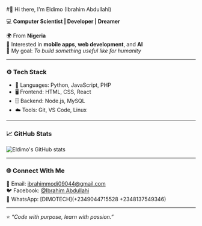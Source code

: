 #👋 Hi there, I'm Eldimo (Ibrahim Abdullahi)

💻 **Computer Scientist | Developer | Dreamer**

🌍 From **Nigeria**  
📱 Interested in **mobile apps**, **web development**, and **AI**  
🚀 My goal: *To build something useful like for humanity*  

---

### ⚙️ Tech Stack
- 🧠 Languages: Python, JavaScript, PHP  
- 🖥️ Frontend: HTML, CSS, React  
- 🗄️ Backend: Node.js, MySQL  
- ☁️ Tools: Git, VS Code, Linux  

---

### 📈 GitHub Stats
![Eldimo's GitHub stats](https://github-readme-stats.vercel.app/api?username=EL-DIMO&show_icons=true&theme=tokyonight)

---

### 🌐 Connect With Me
📧 Email: [ibrahimmodi09044@gmail.com](mailto:ibrahimmodi09044@gmail.com)  
🐦 Facebook: [@Ibrahim Abdullahi](https://www.facebook.com/eldimo11)  
💼 WhatsApp: [DIMOTECH](+2349044715528 +2348137549346)

---

⭐️ *“Code with purpose, learn with passion.”*
